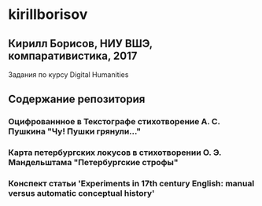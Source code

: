 # kirillborisov
## Кирилл Борисов, НИУ ВШЭ, компаративистика, 2017
Задания по курсу Digital Humanities
## Содержание репозитория
### Оцифрованнное в Текстографе стихотворение А. С. Пушкина "Чу! Пушки грянули..."
### Карта петербургских локусов в стихотворении О. Э. Мандельштама "Петербургские строфы"
### Конспект статьи 'Experiments in 17th century English: manual versus automatic conceptual history'
